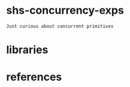 # shs-concurrency-exps

    Just curious about concurrent primitives
    

# libraries



# references


